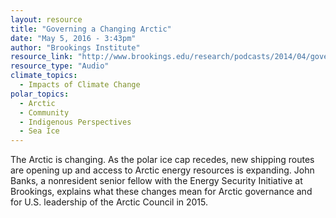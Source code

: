 ```yaml
---
layout: resource
title: "Governing a Changing Arctic"
date: "May 5, 2016 - 3:43pm"
author: "Brookings Institute"
resource_link: "http://www.brookings.edu/research/podcasts/2014/04/governing-a-changing-arctic"
resource_type: "Audio"
climate_topics:
  - Impacts of Climate Change
polar_topics:
  - Arctic
  - Community
  - Indigenous Perspectives
  - Sea Ice
---
```


The Arctic is changing. As the polar ice cap recedes, new shipping routes are opening up and access to Arctic energy resources is expanding. John Banks, a nonresident senior fellow with the Energy Security Initiative at Brookings, explains what these changes mean for Arctic governance and for U.S. leadership of the Arctic Council in 2015.